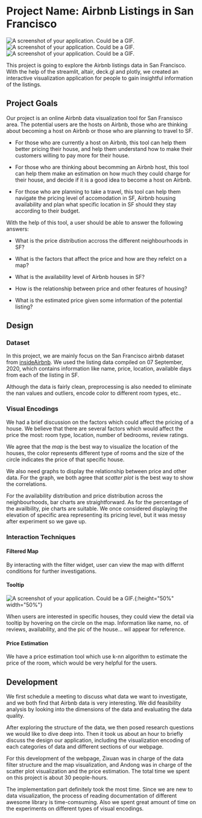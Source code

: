 # Project Name: Airbnb Listings in San Francisco

![A screenshot of your application. Could be a GIF.](screenshot.png)
![A screenshot of your application. Could be a GIF.](screenshot2.png)
![A screenshot of your application. Could be a GIF.](screenshot3.png)

This project is going to explore the Airbnb listings data in San Francisco. With the help of the streamlit, altair, deck.gl and plotly, we created an interactive visualization application for people to gain insightful information of the listings.

## Project Goals

Our project is an online Airbnb data visualization tool for San Fransisco area. The potential users are the hosts on Airbnb, those who are thinking about becoming a host on Airbnb or those who are planning to travel to SF.

* For those who are currently a host on Airbnb, this tool can help them better pricing their house, and help them understand how to make their customers willing to pay more for their house.

* For those who are thinking about becomming an Airbnb host, this tool can help them make an estimation on how much they could charge for their house, and decide if it is a good idea to become a host on Airbnb.

* For those who are planning to take a travel, this tool can help them navigate the pricing level of accomodation in SF, Airbnb housing availability and plan what specific location in SF should they stay according to their budget.

With the help of this tool, a user should be able to answer the following answers:

* What is the price distribution accross the different neighbourhoods in SF?

* What is the factors that affect the price and how are they refelct on a map?

* What is the availability level of Airbnb houses in SF?

* How is the relationship between price and other features of housing?

* What is the estimated price given some information of the potential listing?

<!-- TODO: **A clear description of the goals of your project.** Describe the question that you are enabling a user to answer. The question should be compelling and the solution should be focused on helping users achieve their goals.  -->

## Design


### Dataset

In this project, we are mainly focus on the San Francisco airbnb dataset from [insideAirbnb](http://insideairbnb.com). We used the listing data compiled on 07 September, 2020, which contains information like name, price, location, available days from each of the listing in SF.

Although the data is fairly clean, preprocessing is also needed to eliminate the nan values and outliers, encode color to different room types, etc..

### Visual Encodings

We had a brief discussion on the factors which could affect the pricing of a house. We believe that there are several factors which would affect the price the most: room type, location, number of bedrooms, review ratings.

We agree that the *map* is the best way to visualize the location of the houses, the color represents different type of rooms and the size of the circle indicates the price of that specific house.

We also need graphs to display the relationship between price and other data. For the graph, we both agree that *scatter plot* is the best way to show the correlations. 

For the availability distribution and price distribution across the neighbourhoods, bar charts are straightforward. As for the percentage of the availbility, pie charts are suitable. We once considered displaying the elevation of specific area representing its pricing level, but it was messy after experiment so we gave up.

### Interaction Techniques

#### Filtered Map
By interacting with the filter widget, user can view the map with differnt conditions for further investigations.

#### Tooltip
![A screenshot of your application. Could be a GIF.](tooltip.png){:height="50%" width="50%"}

When users are interested in specific houses, they could view the detail via tooltip by hovering on the circle on the map.
Information like name, no. of reviews, availability, and the pic of the house... wil appear for reference.

#### Price Estimation
We have a price estimation tool which use k-nn algorithm to estimate the price of the room, which would be very helpful for the users.

<!-- TODO: **A rationale for your design decisions.** How did you choose your particular visual encodings and interaction techniques? What alternatives did you consider and how did you arrive at your ultimate choices? -->

## Development

We first schedule a meeting to discuss what data we want to investigate, and we both find that Airbnb data is very interesting. We did feasibility analysis by looking into the dimensions of the data and evaluating the data quality.

After exploring the structure of the data, we then posed research questions we would like to dive deep into. Then it took us about an hour to briefly discuss the design our application, including the visualization encoding of each categories of data and different sections of our webpage. 

For this development of the webpage,  Zixuan was in charge of the data filter structure and the map visualization, and Andong was in charge of the scatter plot visualization and the price estimation. The total time we spent on this project is about 30 people-hours. 

The implementation part definitely took the most time. Since we are new to data visualization, the process of reading documentation of different awesome library is time-comsuming. Also we spent great amount of time on the experiments on different types of visual encodings.

<!-- TODO: **An overview of your development process.** Describe how the work was split among the team members. Include a commentary on the development process, including answers to the following questions: Roughly how much time did you spend developing your application (in people-hours)? What aspects took the most time?
 -->